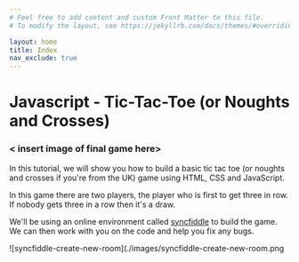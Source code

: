 ```yaml
---
# Feel free to add content and custom Front Matter to this file.
# To modify the layout, see https://jekyllrb.com/docs/themes/#overriding-theme-defaults

layout: home
title: Index
nav_exclude: true
---
```


# Javascript - Tic-Tac-Toe (or Noughts and Crosses)

### < insert image of final game here>


In this tutorial, we will show you how to build a basic tic tac toe (or noughts and crosses if you're from the UK) game using HTML, CSS and JavaScript.

In this game there are two players, the player who is first to get three in row. If nobody gets three in a row then it's a draw.

We'll be using an online environment called [syncfiddle]([https://](https://syncfiddle.net/)) to build the game. We can then work with you on the code and help you fix any bugs.

![syncfiddle-create-new-room](./images/syncfiddle-create-new-room.png